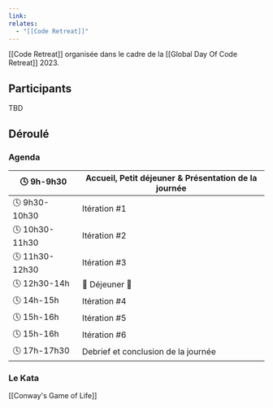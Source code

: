 ```yaml
---
link: 
relates:
  - "[[Code Retreat]]"
---
```


[[Code Retreat]] organisée dans le cadre de la [[Global Day Of Code Retreat]] 2023.
## Participants

TBD
## Déroulé
### Agenda

  
| 🕓 9h-9h30     | Accueil, Petit déjeuner & Présentation de la journée |  
|----------------|------------------------------------------------------|  
| 🕓 9h30-10h30  | Itération \#1                                        |  
| 🕓 10h30-11h30 | Itération \#2                                        |  
| 🕓 11h30-12h30 | Itération \#3                                        |  
| 🕓 12h30-14h   | 🍕 Déjeuner 🍕                                       |  
| 🕓 14h-15h     | Itération \#4                                        |  
| 🕓 15h-16h     | Itération \#5                                        |  
| 🕓 15h-16h     | Itération \#6                                        |  
| 🕓 17h-17h30   | Debrief et conclusion de la journée                  |
### Le Kata

[[Conway's Game of Life]]